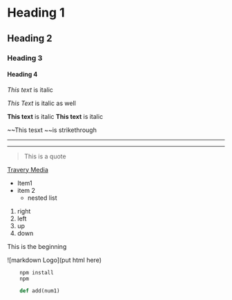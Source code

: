 <!-- Headings -->
# Heading 1
## Heading 2
### Heading 3
#### Heading 4


<!-- Italics -->
*This text* is italic


_This Text_ is italic as well


<!-- Strong -->

**This text** is italic
__This text__ is italic

<!-- Strikethrough -->

~~This tesxt ~~is strikethrough

<!-- Horizontal Rule -->

----

___

<!-- Blockquotes -->

>This is a quote

<!-- Links -->
[Travery Media](http://www.google.com)


<!-- unordered lists -->

* Item1
* item 2
    * nested list

1. right
2. left
3. up
4. down

<!-- Inline code block -->

<p>This is the beginning</p>

<!-- images -->

![markdown Logo](put html here)

<!-- Github -->

<!-- code blocks -->
```
    npm install
    npm
```

```python
    def add(num1)
```